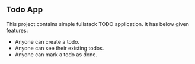 ## Todo App

This project contains simple fullstack TODO application.
It has below given features:

- Anyone can create a todo.
- Anyone can see their existing todos.
- Anyone can mark a todo as done.
